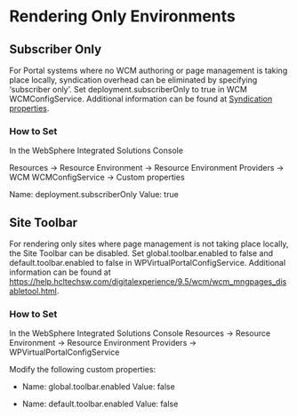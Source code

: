 # Rendering Only Environments

## Subscriber Only

For Portal systems where no WCM authoring or page management is taking place locally, syndication
overhead can be eliminated by specifying ‘subscriber only’. Set deployment.subscriberOnly to true in WCM
WCMConfigService. Additional information can be found at [Syndication properties](../../../../../manage_content/wcm_delivery/syndication/wcm_config_prop_syndication.md).

### How to Set

In the WebSphere Integrated Solutions Console

Resources -> Resource Environment -> Resource Environment Providers -> WCM WCMConfigService -> Custom properties

Name: deployment.subscriberOnly
Value: true

## Site Toolbar

For rendering only sites where page management is not taking place locally, the Site Toolbar can be
disabled. Set global.toolbar.enabled to false and default.toolbar.enabled to false in WPVirtualPortalConfigService. Additional information can be found at https://help.hcltechsw.com/digitalexperience/9.5/wcm/wcm_mngpages_disabletool.html.

### How to Set

In the WebSphere Integrated Solutions Console
Resources -> Resource Environment -> Resource Environment Providers -> WPVirtualPortalConfigService

Modify the following custom properties:

- Name: global.toolbar.enabled
  Value: false

- Name: default.toolbar.enabled
  Value: false